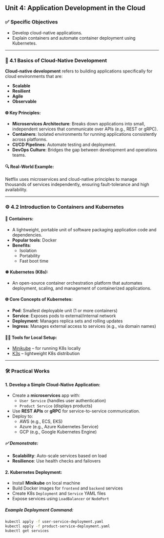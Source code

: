 ## Unit 4: Application Development in the Cloud

### ✅ Specific Objectives
- Develop cloud-native applications.
- Explain containers and automate container deployment using Kubernetes.

---

### 🧠 4.1 Basics of Cloud-Native Development

**Cloud-native development** refers to building applications specifically for cloud environments that are:
- **Scalable**
- **Resilient**
- **Agile**
- **Observable**

#### 🌐 Key Principles:
- **Microservices Architecture**: Breaks down applications into small, independent services that communicate over APIs (e.g., REST or gRPC).
- **Containers**: Isolated environments for running applications consistently across platforms.
- **CI/CD Pipelines**: Automate testing and deployment.
- **DevOps Culture**: Bridges the gap between development and operations teams.

#### 🔍 Real-World Example:
Netflix uses microservices and cloud-native principles to manage thousands of services independently, ensuring fault-tolerance and high availability.

---

### ⚙️ 4.2 Introduction to Containers and Kubernetes

#### 🐳 Containers:
- A lightweight, portable unit of software packaging application code and dependencies.
- **Popular tools**: Docker
- **Benefits**:
  - Isolation
  - Portability
  - Fast boot time

#### ☸️ Kubernetes (K8s):
- An open-source container orchestration platform that automates deployment, scaling, and management of containerized applications.

#### 🌐 Core Concepts of Kubernetes:
- **Pod**: Smallest deployable unit (1 or more containers)
- **Service**: Exposes pods to external/internal network
- **Deployment**: Manages replica sets and rolling updates
- **Ingress**: Manages external access to services (e.g., via domain names)

#### 🧑‍💻 Tools for Local Setup:
- [Minikube](https://minikube.sigs.k8s.io/docs/) – for running K8s locally
- [K3s](https://k3s.io/) – lightweight K8s distribution

---

### 🛠️ Practical Works

#### 1. Develop a Simple Cloud-Native Application:
- Create a **microservices** app with:
  - `User Service` (handles user authentication)
  - `Product Service` (displays products)
- Use **REST APIs** or **gRPC** for service-to-service communication.
- Deploy to:
  - AWS (e.g., ECS, EKS)
  - Azure (e.g., Azure Kubernetes Service)
  - GCP (e.g., Google Kubernetes Engine)

##### ✅ Demonstrate:
- **Scalability**: Auto-scale services based on load
- **Resilience**: Use health checks and failovers

#### 2. Kubernetes Deployment:
- Install **Minikube** on local machine
- Build Docker images for `frontend` and `backend` services
- Create K8s `Deployment` and `Service` YAML files
- Expose services using `LoadBalancer` or `NodePort`

##### Example Deployment Command:
```bash
kubectl apply -f user-service-deployment.yaml
kubectl apply -f product-service-deployment.yaml
kubectl get services
